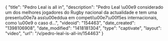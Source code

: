 {
    "title": "Pedro Leal is all in",
    "description": "Pedro Leal \u00e9 considerado um dos melhores jogadores do Rugby nacional da actualidade e tem uma presen\u00e7a ass\u00eddua em competi\u00e7\u00f5es internacionais, como \u00e9 o caso d...",
    "videoid": "154463",
    "date_created": "1398106908",
    "date_modified": "1418181304",
    "type": "captivate",
    "layout": "video",
    "url": "\/v\/pedro-leal-is-all-in\/154463"
}